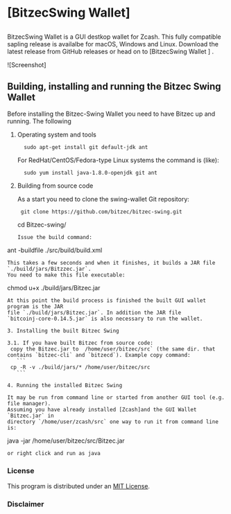 # [BitzecSwing Wallet]
##  

BitzecSwing Wallet is a GUI destkop wallet for Zcash. This fully compatible sapling release is availalbe for macOS, Windows and Linux. Download the latest release from GitHub releases or head on to [BitzecSwing Wallet ]  .

![Screenshot]


 ## Building, installing and running the Bitzec Swing Wallet

Before installing the Bitzec-Swing Wallet you need to have Bitzec up and running. The following



1. Operating system and tools


   ```
     sudo apt-get install git default-jdk ant
   ```
   For RedHat/CentOS/Fedora-type Linux systems the command is (like):
   ```
     sudo yum install java-1.8.0-openjdk git ant
   ```


2. Building from source code

   As a start you need to clone the  swing-wallet Git repository:
   ```
    git clone https://github.com/bitzec/bitzec-swing.git
   ```
    cd Bitzec-swing/
   ```
   Issue the build command:
   ```
  ant -buildfile ./src/build/build.xml
   ```
   This takes a few seconds and when it finishes, it builds a JAR file `./build/jars/Bitzzec.jar`.
   You need to make this file executable:
   ```
   chmod u+x ./build/jars/Bitzec.jar
   ```
   At this point the build process is finished the built GUI wallet program is the JAR
   file `./build/jars/Bitzec.jar`. In addition the JAR file
   `bitcoinj-core-0.14.5.jar` is also necessary to run the wallet.

3. Installing the built Bitzec Swing

   3.1. If you have built Bitzec from source code:
    copy the Bitzec.jar to  /home/user/bitzec/src` (the same dir. that contains `bitzec-cli` and `bitzecd`). Example copy command:
      ```
    cp -R -v ./build/jars/* /home/user/bitzec/src    
      ```

4. Running the installed Bitzec Swing

   It may be run from command line or started from another GUI tool (e.g. file manager).
   Assuming you have already installed [Zcash]and the GUI Wallet `Bitzec.jar` in
   directory `/home/user/zcash/src` one way to run it from command line is:
   ```
   java -jar /home/user/bitzec/src/Bitzec.jar
   ```
 or right click and run as java
   ```

### License
This program is distributed under an [MIT License](https://github.com/ZECmate/ZECmate-swing-wallet/raw/master/LICENSE).

### Disclaimer
